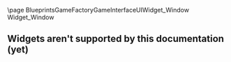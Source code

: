 \page BlueprintsGameFactoryGameInterfaceUIWidget_Window Widget_Window
## Widgets aren't supported by this documentation (yet)
